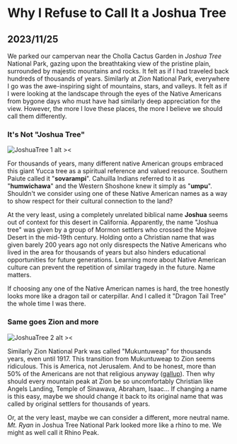 # Why I Refuse to Call It a Joshua Tree

## 2023/11/25

We parked our campervan near the Cholla Cactus Garden in _Joshua Tree_ National Park, gazing upon the breathtaking view of the pristine plain, surrounded by majestic mountains and rocks. It felt as if I had traveled back hundreds of thousands of years. Similarly at _Zion_ National Park, everywhere I go was the awe-inspiring sight of mountains, stars, and valleys. It felt as if I were looking at the landscape through the eyes of the Native Americans from bygone days who must have had similarly deep appreciation for the view. However, the more I love these places, the more I believe we should call them differently. 

### It's Not "Joshua Tree"

![JoshuaTree 1 alt ><](https://github.com/jinnycho/jinnycho.github.io/blob/main/src/assets/photos/joshuaTree1.png?raw=true)

For thousands of years, many different native American groups embraced this giant Yucca tree as a spiritual reference and valued resource. Southern Paiute called it "**sovarampi**". Cahuilla Indians referred to it as "**humwichawa**" and the Western Shoshone knew it simply as "**umpu**". Shouldn't we consider using one of these Native American names as a way to show respect for their cultural connection to the land? 

At the very least, using a completely unrelated biblical name **Joshua** seems out of context for this desert in California. Apparently, the name "Joshua tree" was given by a group of Mormon settlers who crossed the Mojave Desert in the mid-19th century. Holding onto a Christian name that was given barely 200 years ago not only disrespects the Native Americans who lived in the area for thousands of years but also hinders educational opportunities for future generations. Learning more about Native American culture can prevent the repetition of similar tragedy in the future. Name matters.

If choosing any one of the Native American names is hard, the tree honestly looks more like a dragon tail or caterpillar. And I called it "Dragon Tail Tree" the whole time I was there.

### Same goes Zion and more

![JoshuaTree 2 alt ><](https://github.com/jinnycho/jinnycho.github.io/blob/main/src/assets/photos/joshuaTree3.png?raw=true)

Similarly Zion National Park was called "Mukuntuweap" for thousands years, even until 1917. This transition from Mukuntuweap to Zion seems ridiculous. This is America, not Jerusalem. And to be honest, more than 50% of the Americans are not that religious anyway ([gallup](https://news.gallup.com/poll/341963/church-membership-falls-below-majority-first-time.aspx)). Then why should every mountain peak at Zion be so uncomfortably Christian like Angels Landing, Temple of Sinawava, Abraham, Isaac... If changing a name is this easy, maybe we should change it back to its original name that was called by original settlers for thousands of years.

Or, at the very least, maybe we can consider a different, more neutral name. _Mt. Ryan_ in Joshua Tree National Park looked more like a rhino to me. We might as well call it Rhino Peak.